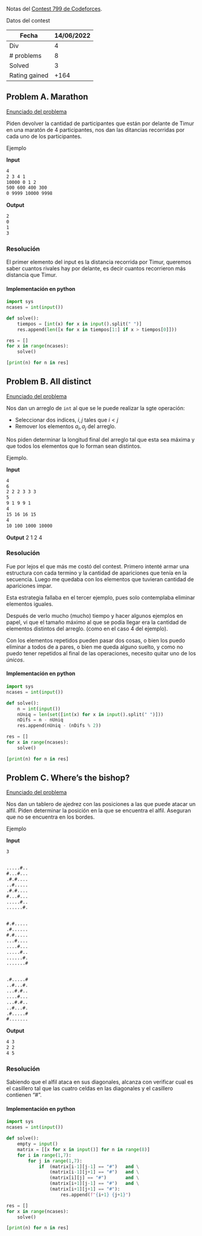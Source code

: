 [title]: <> (Codeforces 799)
[category]: <> (problem solving)
[date]: <> (2022/06/16)
[pandoc]: <> (--mathjax)

Notas del [Contest 799 de Codeforces](https://codeforces.com/contest/1692).

Datos del contest

| Fecha         | 14/06/2022 |
| ------------- | ---------- |
| Div           | 4          |
| # problems    | 8          |
| Solved        | 3          |
| Rating gained | +164       |

## Problem A. Marathon

[Enunciado del problema](https://codeforces.com/contest/1692/problem/A)

Piden devolver la cantidad de participantes que están por delante de Timur en una maratón de 4 participantes, nos dan las ditancias recorridas por cada uno de los participantes.

Ejemplo

**Input**

```txt
4
2 3 4 1
10000 0 1 2
500 600 400 300
0 9999 10000 9998
```

**Output**

```txt
2
0
1
3
```

### Resolución

El primer elemento del input es la distancia recorrida por Timur, queremos saber cuantos rivales hay por delante, es decir cuantos recorrieron más distancia que Timur.

#### Implementación en python

```python
import sys
ncases = int(input())

def solve():
    tiempos = [int(x) for x in input().split(" ")]
    res.append(len([x for x in tiempos[1:] if x > tiempos[0]]))

res = []
for x in range(ncases):
    solve()

[print(n) for n in res]
```

## Problem B. All distinct

[Enunciado del problema](https://codeforces.com/contest/1692/problem/B)

Nos dan un arreglo de `int` al que se le puede realizar la sgte operación:

- Seleccionar dos indices, $i, j$ tales que $i <j$
- Remover los elementos $a_i, a_j$ del arreglo.

Nos piden determinar la longitud final del arreglo tal que esta sea máxima y que todos los elementos que lo forman sean distintos.

Ejemplo.

**Input**

```txt
4
6
2 2 2 3 3 3
5
9 1 9 9 1
4
15 16 16 15
4
10 100 1000 10000
```

**Output**
2
1
2
4

### Resolución

Fue por lejos el que más me costó del contest. Primero intenté armar una estructura con cada termino y la cantidad de apariciones que tenía en la secuencia. Luego me quedaba con los elementos que tuvieran cantidad de apariciones impar.

Esta estrategia fallaba en el tercer ejemplo, pues solo contemplaba eliminar elementos iguales.

Después de verlo mucho (mucho) tiempo y hacer algunos ejemplos en papel, vi que el tamaño máximo al que se podía llegar era la cantidad de elementos distintos del arreglo. (como en el caso 4 del ejemplo).

Con los elementos repetidos pueden pasar dos cosas, o bien los puedo eliminar a todos de a pares, o bien me queda alguno suelto, y como no puedo tener repetidos al final de las operaciones, necesito quitar uno de los _únicos_.

#### Implementación en python

```python
import sys
ncases = int(input())

def solve():
    n = int(input())
    nUniq = len(set([int(x) for x in input().split(" ")]))
    nDifs = n - nUniq
    res.append(nUniq - (nDifs % 2))

res = []
for x in range(ncases):
    solve()

[print(n) for n in res]
```

## Problem C. Where’s the bishop?

[Enunciado del problema](https://codeforces.com/contest/1692/problem/C)

Nos dan un tablero de ajedrez con las posiciones a las que puede atacar un alfil. Piden determinar la posición en la que se encuentra el alfil. Aseguran que no se encuentra en los bordes.

Ejemplo

**Input**

```txt
3


.....#..
#...#...
.#.#....
..#.....
.#.#....
#...#...
.....#..
......#.


#.#.....
.#......
#.#.....
...#....
....#...
.....#..
......#.
.......#


.#.....#
..#...#.
...#.#..
....#...
...#.#..
..#...#.
.#.....#
#.......
```

**Output**

```txt
4 3
2 2
4 5
```

### Resolución

Sabiendo que el alfil ataca en sus diagonales, alcanza con verificar cual es el casillero tal que las cuatro celdas en las diagonales y el casillero contienen “#”.

#### Implementación en python

```python
import sys
ncases = int(input())

def solve():
    empty = input()
    matrix = [[x for x in input()] for n in range(8)]
    for i in range(1,7):
        for j in range(1,7):
            if  (matrix[i-1][j-1] == "#")   and \
                (matrix[i-1][j+1] == "#")   and \
                (matrix[i][j] == "#")       and \
                (matrix[i+1][j-1] == "#")   and \
                (matrix[i+1][j+1] == "#"):
	                res.append(f"{i+1} {j+1}")

res = []
for x in range(ncases):
    solve()

[print(n) for n in res]
```
